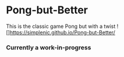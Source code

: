 # Pong-but-Better
This is the classic game Pong but with a twist
![]https://simplenic.github.io/Pong-but-Better/
### Currently a work-in-progress
